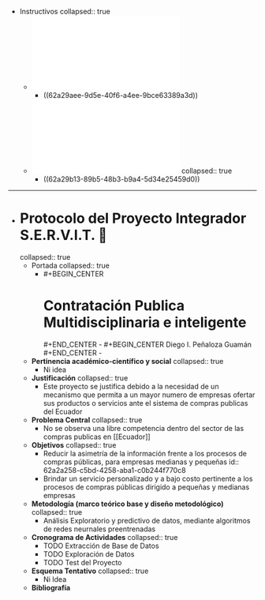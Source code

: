 - Instructivos
  collapsed:: true
	- ![Instructivo-General-Para-Modalidad-de-Titulacin--Abril-2017.pdf](../assets/Instructivo-General-Para-Modalidad-de-Titulacin--Abril-2017_1654823325948_0.pdf)
		- ((62a29aee-9d5e-40f6-a4ee-9bce63389a3d))
	- ![Instructivo-de-Titulacin-FCEA--20-diciembre-2021.pdf](../assets/Instructivo-de-Titulacin-FCEA--20-diciembre-2021_1654823450541_0.pdf)
	  collapsed:: true
		- ((62a29b13-89b5-48b3-b9a4-5d34e25459d0))
- ---
- # Protocolo del Proyecto Integrador S.E.R.V.I.T. 🤖
  collapsed:: true
	- Portada
	  collapsed:: true
		- #+BEGIN_CENTER
		  <h1> Contratación Publica Multidisciplinaria e inteligente </h1>
		  #+END_CENTER
			- #+BEGIN_CENTER
			   Diego  I. Peñaloza Guamán
			  #+END_CENTER
			-
	- **Pertinencia académico-científico y social**
	  collapsed:: true
		- Ni idea
	- **Justificación**
	  collapsed:: true
		- Este proyecto se justifica debido  a la necesidad de un mecanismo que permita a un mayor numero de empresas ofertar sus productos o servicios ante el sistema de compras publicas del Ecuador
	- **Problema Central**
	  collapsed:: true
		- No se observa una libre competencia dentro del sector de las compras publicas en [[Ecuador]]
	- **Objetivos**
	  collapsed:: true
		- Reducir la asimetría de la información frente a los procesos de compras públicas, para empresas medianas y pequeñas
		  id:: 62a2a258-c5bd-4258-aba1-c0b244f770c8
		- Brindar un servicio personalizado y a bajo costo pertinente a los procesos de compras públicas dirigido a pequeñas y medianas empresas
	- **Metodología (marco teórico base y diseño metodológico)**
	  collapsed:: true
		- Análisis Exploratorio y predictivo de datos, mediante algoritmos de redes neurnales preentrenadas
	- **Cronograma de Actividades**
	  collapsed:: true
		- TODO Extracción de Base de Datos
		- TODO Exploración de Datos
		- TODO Test del Proyecto
	- **Esquema Tentativo**
	  collapsed:: true
		- Ni Idea
	- **Bibliografía**